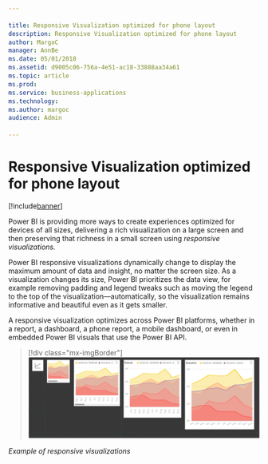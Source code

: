 ```yaml
---

title: Responsive Visualization optimized for phone layout
description: Responsive Visualization optimized for phone layout
author: MargoC
manager: AnnBe
ms.date: 05/01/2018
ms.assetid: d9005c06-756a-4e51-ac18-33888aa34a61
ms.topic: article
ms.prod: 
ms.service: business-applications
ms.technology: 
ms.author: margoc
audience: Admin

---
```

#  Responsive Visualization optimized for phone layout




[!include[banner](../../../includes/banner.md)]

Power BI is providing more ways to create experiences optimized for devices of
all sizes, delivering a rich visualization on a large screen and then preserving
that richness in a small screen using *responsive visualizations.*

Power BI responsive visualizations dynamically change to display the maximum
amount of data and insight, no matter the screen size. As a visualization
changes its size, Power BI prioritizes the data view, for example removing
padding and legend tweaks such as moving the legend to the top of the
visualization—automatically, so the visualization remains informative and
beautiful even as it gets smaller.

A responsive visualization optimizes across Power BI platforms, whether in a
report, a dashboard, a phone report, a mobile dashboard, or even in embedded
Power BI visuals that use the Power BI API.

> [!div class="mx-imgBorder"] 
> ![A graphic demonstrating 5 differently-sized examples of responsive visualizations](media/responsive-visualization-optimized-phone-layout-1.png "A graphic demonstrating 5 differently-sized examples of responsive visualizations")
<!-- Picture 7 -->


*Example of responsive visualizations*
